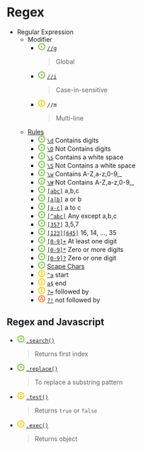 # Regex
- Regular Expression
    - Modifier
        - ![](../../-/1.png) [`//g`](regex-case-sensitivity.js)
            > Global
        - ![](../../-/1.png) [`//i`](regex-case-sensitivity.js)
            > Case-in-sensitive
        - ![](../../-/2.png) `//m`
            > Multi-line
    - [Rules](https://github.com/sh-navid/py-instructor/blob/master/concepts/regex/README.md)
        - ![](../../-/1.png) [`\d`](regex-contains-digits.js) Contains digits
        - ![](../../-/1.png) [`\D`](regex-not-contains-digits.js) Not Contains digits
        - ![](../../-/1.png) [`\s`](regex-contains-a-white-space.js) Contains a white space
        - ![](../../-/1.png) [`\S`](regex-not-contains-a-white-space.js) Not Contains a white space
        - ![](../../-/1.png) [`\w`](regex-contains-word.js) Contains A-Z,a-z,0-9,_
        - ![](../../-/1.png) [`\W`](regex-not-contains-a-word.js) Not Contains A-Z,a-z,0-9,_
        - ![](../../-/1.png) [`[abc]`](regex-abc.js) a,b,c
        - ![](../../-/1.png) [`[a|b]`](regex-or.js) a or b
        - ![](../../-/1.png) [`[a-c]`](regex-range.js) a to c
        - ![](../../-/1.png) [`[^abc]`](regex-except.js) Any except a,b,c
        - ![](../../-/1.png) [`[357]`](regex-just-these-ones.js)  3,5,7
        - ![](../../-/1.png) [`[123][645]`](regex-combine.js) 16, 14, ..., 35
        - ![](../../-/1.png) [`[0-9]+`](regex-at-least-one.js) At least one digit
        - ![](../../-/1.png) [`[0-9]*`](regex-at-least-one.js) Zero or more digits
        - ![](../../-/1.png) [`[0-9]?`](regex-at-least-one.js) Zero or one digit
        - ![](../../-/1.png) [Scape Chars](regex-scape-chars.js)
        - ![](../../-/2.png) [`^a`](regex-at-begining.js) start
        - ![](../../-/2.png) [`a$`](regex-at-begining.js) end
        - ![](../../-/2.png) [`?=`](regex-follow.js) followed by
        - ![](../../-/3.png) [`?!`](regex-follow.js) not followed by

## Regex and Javascript
- ![](../../-/1.png) [`.search()`](regex-search.js)
    > Returns first index
- ![](../../-/1.png) [`.replace()`](regex-replace.js)
    > To replace a substring pattern
- ![](../../-/2.png) [`.test()`](regex-text.js)
    > Returns `true` or `false`
- ![](../../-/2.png) [`.exec()`](regex-exec.js)
    > Returns object